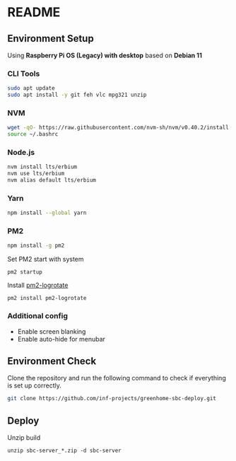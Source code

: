 # README

## Environment Setup

Using **Raspberry Pi OS (Legacy) with desktop** based on **Debian 11**

### CLI Tools

```bash
sudo apt update
sudo apt install -y git feh vlc mpg321 unzip
```

### NVM

```bash
wget -qO- https://raw.githubusercontent.com/nvm-sh/nvm/v0.40.2/install.sh | bash
source ~/.bashrc
```

### Node.js

```bash
nvm install lts/erbium
nvm use lts/erbium
nvm alias default lts/erbium
```

### Yarn

```bash
npm install --global yarn
```

### PM2

```bash
npm install -g pm2
```

Set PM2 start with system

```
pm2 startup
```

Install [pm2-logrotate](https://github.com/keymetrics/pm2-logrotate)

```
pm2 install pm2-logrotate
```

### Additional config

- Enable screen blanking
- Enable auto-hide for menubar


## Environment Check

Clone the repository and run the following command to check if everything is set up correctly.

```bash
git clone https://github.com/inf-projects/greenhome-sbc-deploy.git
```

## Deploy

Unzip build

```
unzip sbc-server_*.zip -d sbc-server
```

